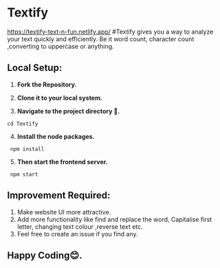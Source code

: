 # Textify
https://textify-text-n-fun.netlify.app/
#Textify gives you a way to analyze your text quickly and efficiently. Be it word count, character count ,converting to uppercase or anything.

## Local Setup: 

 1) **Fork the Repository.**
 
 2) **Clone it to your local system.**

 3) **Navigate to the project directory 📁.**
   ```
   cd Textify
   ```
 4) **Install the node packages.**  
   ```
    npm install
   ```
 5) **Then start the frontend server.** 
   ```
    npm start
   ```



## Improvement Required:

1. Make website UI more attractive.
2. Add more functionality like find and replace the word, Capitalise first letter, changing text colour ,reverse text etc. 
3. Feel free to create an issue if you find any.


## Happy Coding😊.
